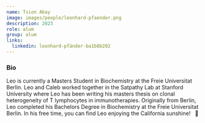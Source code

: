 ```yaml
---
name: Tsion Abay
image: images/people/leonhard-pfaender.png
description: 2023
role: alum
group: alum
links:
  linkedin: leonhard-pfänder-ba1b8b202
---
```


### Bio
Leo is currently a Masters Student in Biochemistry at the Freie Universitat Berlin. Leo
and Caleb worked together in the Satpathy Lab at Stanford University where Leo has been
writing his masters thesis on clonal heterogeneity of T lymphocytes in immunotherapies. 
Originally from Berlin, Leo completed his Bachelors Degree in Biochemistry at the
Freie Universitat Berlin. In his free time, you can find Leo enjoying the California
sunshine! &nbsp; :palm_tree: